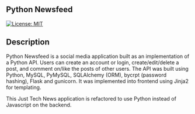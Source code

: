 ## Python Newsfeed

[![License: MIT](https://img.shields.io/badge/License-MIT-yellow.svg)](https://opensource.org/licenses/MIT)

## Description

Python Newsfeed is a social media application built as an implementation of a Python API.  Users can create an account or login, create/edit/delete a post, and comment on/like the posts of other users.  The API was built using Python, MySQL, PyMySQL, SQLAlchemy (ORM), bycrpt (password hashing), Flask and gunicorn.  It was implemented into frontend using Jinja2 for templating.

This Just Tech News application is refactored to use Python instead of Javascript on the backend.

